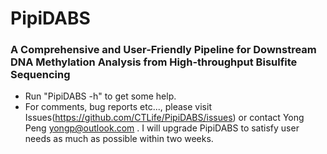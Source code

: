 # PipiDABS
### A Comprehensive and User-Friendly Pipeline for Downstream DNA Methylation Analysis from High-throughput Bisulfite Sequencing        
+ Run "PipiDABS -h" to get some help.        
+ For comments, bug reports etc..., please visit Issues(https://github.com/CTLife/PipiDABS/issues) or contact Yong Peng <yongp@outlook.com> . I will upgrade PipiDABS  to satisfy user needs as much as possible within two weeks.

